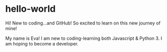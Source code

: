 # hello-world
Hi! New to coding...and GitHub! So excited to learn on this new journey of mine!

My name is Eva! I am new to coding-learning both Javascript & Python 3. I am hoping to become a developer.
